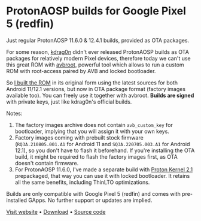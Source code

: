 # ProtonAOSP builds for Google Pixel 5 (redfin)

Just regular ProtonAOSP 11.6.0 & 12.4.1 builds, provided as OTA packages.  

For some reason, [kdrag0n](https://github.com/kdrag0n) didn't ever released ProtonAOSP builds as OTA packages for relatively modern Pixel devices, therefore today we can't use this great ROM with [avbroot,](https://github.com/chenxiaolong/avbroot) powerful tool which allows to run a custom ROM with root-access paired by AVB and locked bootloader.

So [I built the ROM](https://protonaosp.org/developers/build) in its original form using the latest sources for both Android 11/12.1 versions, but now in OTA package format (factory images available too). You can freely use it together with avbroot. **Builds are signed** with private keys, just like kdrag0n's official builds.

Notes:
1. The factory images archive does not contain `avb_custom_key` for bootloader, implying that you will assign it with your own keys.
2. Factory images coming with prebuilt stock firmware (`RQ3A.210805.001.A1` for Android 11 and `SQ3A.220705.003.A1` for Android 12.1), so you don't have to flash it beforehand. If you're installing the OTA build, it might be required to flash the factory images first, as OTA doesn't contain firmware.
3. For ProtonAOSP 11.6.0, I've made a separate build with [Proton Kernel 2.1](https://github.com/kdrag0n/proton_kernel_redbull/releases/tag/v2.1) prepackaged, that way you can use it with locked bootloader. It retains all the same benefits, including ThinLTO optimizations.

Builds are only compatible with Google Pixel 5 (redfin) and comes with pre-installed GApps. No further support or updates are implied.

[Visit website](https://protonaosp.org) • [Download](https://github.com/reddxae/protonaosp-redfin-ota/releases) • [Source code](https://github.com/ProtonAOSP/android_manifest)
